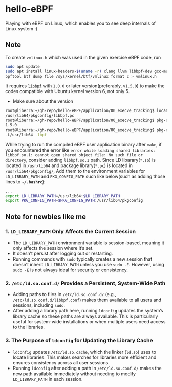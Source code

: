 # hello-eBPF

Playing with eBPF on Linux, which enables you to see deep internals of Linux system :)

## Note

To create `vmlinux.h` which was used in the given exercise eBPF code, run

```bash
sudo apt update
sudo apt install linux-headers-$(uname -r) clang llvm libbpf-dev gcc-multilib make
bpftool btf dump file /sys/kernel/btf/vmlinux format c > vmlinux.h
```

It requires [`libbpf`](https://github.com/libbpf/libbpf) with `1.0.0` or later version(preferably, `v1.5.0`) to make the codes compatible with Ubuntu kernel version 6, not only 5.

- Make sure about the version

```bash
root@liberra:~/gh-repo/hello-eBPF/application/00_execve_tracking$ locate pkgconfig | grep libbpf
/usr/lib64/pkgconfig/libbpf.pc
root@liberra:~/gh-repo/hello-eBPF/application/00_execve_tracking$ pkg-config  --modversion libbpf
1.5.0
root@liberra:~/gh-repo/hello-eBPF/application/00_execve_tracking$ pkg-config libbpf --libs --cflags
-L/usr/lib64 -lbpf
```

 While trying to run the compiled eBPF user application binary after `make`, if you encountered the error like `error while loading shared libraries: libbpf.so.1: cannot open shared object file: No such file or directory`, consider adding `libbpf.so.1` path. Since LD libarary(`*.so`) is located in `/usr/lib64` and package library(`*.pc`) is located in `/usr/lib64/pkgconfig/`, Add them to the environment variables for `LD_LIBRARY_PATH` and `PKG_CONFIG_PATH` such like below(such as adding those lines to **`~/.bashrc`**):
```bash
...
export LD_LIBRARY_PATH=/usr/lib64:$LD_LIBRARY_PATH
export PKG_CONFIG_PATH=$PKG_CONFIG_PATH:/usr/lib64/pkgconfig
```

## Note for newbies like me

### 1. **`LD_LIBRARY_PATH` Only Affects the Current Session**

- The `LD_LIBRARY_PATH` environment variable is session-based, meaning it only affects the session where it’s set.
- It doesn’t persist after logging out or restarting.
- Running commands with `sudo` typically creates a new session that doesn’t inherit `LD_LIBRARY_PATH` unless you use `sudo -E`. However, using `sudo -E` is not always ideal for security or consistency.

### 2. **`/etc/ld.so.conf.d/` Provides a Persistent, System-Wide Path**

- Adding paths to files in `/etc/ld.so.conf.d/` (e.g., `/etc/ld.so.conf.d/libbpf.conf`) makes them available to all users and sessions, including `sudo`.
- After adding a library path here, running `ldconfig` updates the system’s library cache so these paths are always available. This is particularly useful for system-wide installations or when multiple users need access to the libraries.

### 3. **The Purpose of `ldconfig` for Updating the Library Cache**

- `ldconfig` updates `/etc/ld.so.cache`, which the linker (`ld.so`) uses to locate libraries. This makes searches for libraries more efficient and ensures consistency across all user sessions.
- Running `ldconfig` after adding a path in `/etc/ld.so.conf.d/` makes the new path available immediately without needing to modify `LD_LIBRARY_PATH` in each session.
